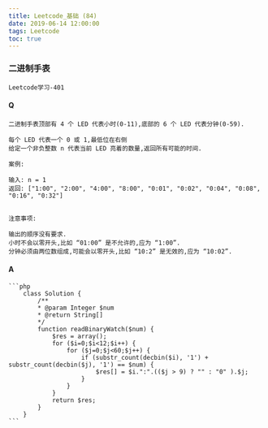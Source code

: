 ```yaml
---
title: Leetcode_基础 (84)
date: 2019-06-14 12:00:00
tags: Leetcode
toc: true
---
```


### 二进制手表
    Leetcode学习-401

<!-- more -->

#### Q
    二进制手表顶部有 4 个 LED 代表小时(0-11),底部的 6 个 LED 代表分钟(0-59).

    每个 LED 代表一个 0 或 1,最低位在右侧
    给定一个非负整数 n 代表当前 LED 亮着的数量,返回所有可能的时间.

    案例:

    输入: n = 1
    返回: ["1:00", "2:00", "4:00", "8:00", "0:01", "0:02", "0:04", "0:08", "0:16", "0:32"]
     

    注意事项:

    输出的顺序没有要求.
    小时不会以零开头,比如 “01:00” 是不允许的,应为 “1:00”.
    分钟必须由两位数组成,可能会以零开头,比如 “10:2” 是无效的,应为 “10:02”.

#### A
    ```php
        class Solution {
            /**
            * @param Integer $num
            * @return String[]
            */
            function readBinaryWatch($num) {
                $res = array();
                for ($i=0;$i<12;$i++) {
                    for ($j=0;$j<60;$j++) {
                        if (substr_count(decbin($i), '1') + substr_count(decbin($j), '1') == $num) {
                            $res[] = $i.":".(($j > 9) ? "" : "0" ).$j;
                        }
                    }
                }
                return $res;
            }
        }
    ```
